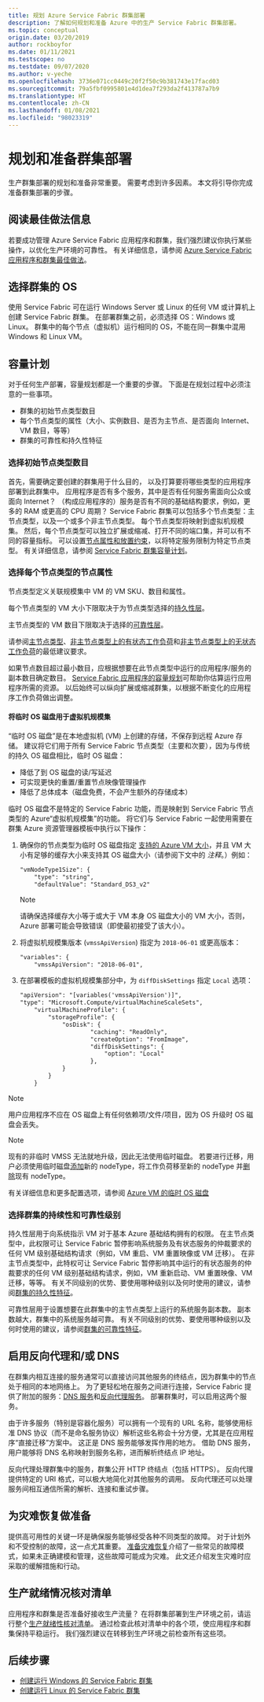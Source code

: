 ```yaml
---
title: 规划 Azure Service Fabric 群集部署
description: 了解如何规划和准备 Azure 中的生产 Service Fabric 群集部署。
ms.topic: conceptual
origin.date: 03/20/2019
author: rockboyfor
ms.date: 01/11/2021
ms.testscope: no
ms.testdate: 09/07/2020
ms.author: v-yeche
ms.openlocfilehash: 3736e071cc0449c20f2f50c9b381743e17facd03
ms.sourcegitcommit: 79a5fbf0995801e4d1dea7f293da2f413787a7b9
ms.translationtype: HT
ms.contentlocale: zh-CN
ms.lasthandoff: 01/08/2021
ms.locfileid: "98023319"
---
```

# <a name="plan-and-prepare-for-a-cluster-deployment"></a>规划和准备群集部署

生产群集部署的规划和准备非常重要。  需要考虑到许多因素。  本文将引导你完成准备群集部署的步骤。

## <a name="read-the-best-practices-information"></a>阅读最佳做法信息
若要成功管理 Azure Service Fabric 应用程序和群集，我们强烈建议你执行某些操作，以优化生产环境的可靠性。  有关详细信息，请参阅 [Azure Service Fabric 应用程序和群集最佳做法](service-fabric-best-practices-overview.md)。

## <a name="select-the-os-for-the-cluster"></a>选择群集的 OS
使用 Service Fabric 可在运行 Windows Server 或 Linux 的任何 VM 或计算机上创建 Service Fabric 群集。  在部署群集之前，必须选择 OS：Windows 或 Linux。  群集中的每个节点（虚拟机）运行相同的 OS，不能在同一群集中混用 Windows 和 Linux VM。

## <a name="capacity-planning"></a>容量计划
对于任何生产部署，容量规划都是一个重要的步骤。 下面是在规划过程中必须注意的一些事项。

* 群集的初始节点类型数目 
* 每个节点类型的属性（大小、实例数目、是否为主节点、是否面向 Internet、VM 数目，等等）
* 群集的可靠性和持久性特征

### <a name="select-the-initial-number-of-node-types"></a>选择初始节点类型数目
首先，需要确定要创建的群集用于什么目的， 以及打算要将哪些类型的应用程序部署到此群集中。 应用程序是否有多个服务，其中是否有任何服务需面向公众或面向 Internet？ （构成应用程序的）服务是否有不同的基础结构要求，例如，更多的 RAM 或更高的 CPU 周期？ Service Fabric 群集可以包括多个节点类型：主节点类型，以及一个或多个非主节点类型。 每个节点类型将映射到虚拟机规模集。 然后，每个节点类型可以独立扩展或缩减、打开不同的端口集，并可以有不同的容量指标。 可以设置[节点属性和放置约束][placementconstraints]，以将特定服务限制为特定节点类型。  有关详细信息，请参阅 [Service Fabric 群集容量计划](service-fabric-cluster-capacity.md)。

### <a name="select-node-properties-for-each-node-type"></a>选择每个节点类型的节点属性
节点类型定义关联规模集中 VM 的 VM SKU、数目和属性。

每个节点类型的 VM 大小下限取决于为节点类型选择的[持久性层][durability]。

主节点类型的 VM 数目下限取决于选择的[可靠性层][reliability]。

请参阅[主节点类型](service-fabric-cluster-capacity.md#primary-node-type)、[非主节点类型上的有状态工作负荷](service-fabric-cluster-capacity.md#stateful-workloads)和[非主节点类型上的无状态工作负荷](service-fabric-cluster-capacity.md#stateless-workloads)的最低建议要求。

如果节点数目超过最小数目，应根据想要在此节点类型中运行的应用程序/服务的副本数目确定数目。  [Service Fabric 应用程序的容量规划](service-fabric-capacity-planning.md)可帮助你估算运行应用程序所需的资源。 以后始终可以纵向扩展或缩减群集，以根据不断变化的应用程序工作负荷做出调整。 

#### <a name="use-ephemeral-os-disks-for-virtual-machine-scale-sets"></a>将临时 OS 磁盘用于虚拟机规模集

“临时 OS 磁盘”是在本地虚拟机 (VM) 上创建的存储，不保存到远程 Azure 存储。 建议将它们用于所有 Service Fabric 节点类型（主要和次要），因为与传统的持久 OS 磁盘相比，临时 OS 磁盘：

* 降低了到 OS 磁盘的读/写延迟
* 可实现更快的重置/重置节点映像管理操作
* 降低了总体成本（磁盘免费，不会产生额外的存储成本）

临时 OS 磁盘不是特定的 Service Fabric 功能，而是映射到 Service Fabric 节点类型的 Azure“虚拟机规模集”的功能。 将它们与 Service Fabric 一起使用需要在群集 Azure 资源管理器模板中执行以下操作：

1. 确保你的节点类型为临时 OS 磁盘指定 [支持的 Azure VM 大小](../virtual-machines/ephemeral-os-disks.md)，并且 VM 大小有足够的缓存大小来支持其 OS 磁盘大小（请参阅下文中的 *注释*。）例如：

    ```xml
    "vmNodeType1Size": {
        "type": "string",
        "defaultValue": "Standard_DS3_v2"
    ```

    > [!NOTE]
    > 请确保选择缓存大小等于或大于 VM 本身 OS 磁盘大小的 VM 大小，否则，Azure 部署可能会导致错误（即使最初接受了该大小）。

2. 将虚拟机规模集版本 (`vmssApiVersion`) 指定为 `2018-06-01` 或更高版本：

    ```xml
    "variables": {
        "vmssApiVersion": "2018-06-01",
    ```

3. 在部署模板的虚拟机规模集部分中，为 `diffDiskSettings` 指定 `Local` 选项：

    ```xml
    "apiVersion": "[variables('vmssApiVersion')]",
    "type": "Microsoft.Compute/virtualMachineScaleSets",
        "virtualMachineProfile": {
            "storageProfile": {
                "osDisk": {
                        "caching": "ReadOnly",
                        "createOption": "FromImage",
                        "diffDiskSettings": {
                            "option": "Local"
                        },
                }
            }
        }
    ```

> [!NOTE]
> 用户应用程序不应在 OS 磁盘上有任何依赖项/文件/项目，因为 OS 升级时 OS 磁盘会丢失。

> [!NOTE]
> 现有的非临时 VMSS 无法就地升级，因此无法使用临时磁盘。
> 若要进行迁移，用户必须使用临时磁盘[添加](./virtual-machine-scale-set-scale-node-type-scale-out.md)新的 nodeType，将工作负荷移至新的 nodeType 并[删除](./service-fabric-how-to-remove-node-type.md)现有 nodeType。
>

有关详细信息和更多配置选项，请参阅 [Azure VM 的临时 OS 磁盘](../virtual-machines/ephemeral-os-disks.md) 

### <a name="select-the-durability-and-reliability-levels-for-the-cluster"></a>选择群集的持续性和可靠性级别
持久性层用于向系统指示 VM 对于基本 Azure 基础结构拥有的权限。 在主节点类型中，此权限可让 Service Fabric 暂停影响系统服务及有状态服务的仲裁要求的任何 VM 级别基础结构请求（例如，VM 重启、VM 重置映像或 VM 迁移）。 在非主节点类型中，此特权可让 Service Fabric 暂停影响其中运行的有状态服务的仲裁要求的任何 VM 级别基础结构请求，例如，VM 重新启动、VM 重置映像、VM 迁移，等等。  有关不同级别的优势、要使用哪种级别以及何时使用的建议，请参阅[群集的持久性特征][durability]。

可靠性层用于设置想要在此群集中的主节点类型上运行的系统服务副本数。 副本数越大，群集中的系统服务越可靠。  有关不同级别的优势、要使用哪种级别以及何时使用的建议，请参阅[群集的可靠性特征][reliability]。 

## <a name="enable-reverse-proxy-andor-dns"></a>启用反向代理和/或 DNS
在群集内相互连接的服务通常可以直接访问其他服务的终结点，因为群集中的节点处于相同的本地网络上。 为了更轻松地在服务之间进行连接，Service Fabric 提供了附加的服务：[DNS 服务](service-fabric-dnsservice.md)和[反向代理服务](service-fabric-reverseproxy.md)。  部署群集时，可以启用这两个服务。

由于许多服务（特别是容器化服务）可以拥有一个现有的 URL 名称，能够使用标准 DNS 协议（而不是命名服务协议）解析这些名称会十分方便，尤其是在应用程序“直接迁移”方案中。 这正是 DNS 服务能够发挥作用的地方。 借助 DNS 服务，用户能够将 DNS 名称映射到服务名称，进而解析终结点 IP 地址。

反向代理处理群集中的服务，群集公开 HTTP 终结点（包括 HTTPS）。 反向代理提供特定的 URI 格式，可以极大地简化对其他服务的调用。  反向代理还可以处理服务间相互通信所需的解析、连接和重试步骤。

## <a name="prepare-for-disaster-recovery"></a>为灾难恢复做准备
提供高可用性的关键一环是确保服务能够经受各种不同类型的故障。 对于计划外和不受控制的故障，这一点尤其重要。 [准备灾难恢复](service-fabric-disaster-recovery.md)介绍了一些常见的故障模式，如果未正确建模和管理，这些故障可能成为灾难。 此文还介绍发生灾难时应采取的缓解措施和行动。

## <a name="production-readiness-checklist"></a>生产就绪情况核对清单
应用程序和群集是否准备好接收生产流量？ 在将群集部署到生产环境之前，请运行整个[生产就绪性核对清单](service-fabric-production-readiness-checklist.md)。 通过检查此核对清单中的各个项，使应用程序和群集保持平稳运行。 我们强烈建议在转移到生产环境之前检查所有这些项。

## <a name="next-steps"></a>后续步骤
* [创建运行 Windows 的 Service Fabric 群集](service-fabric-best-practices-overview.md)
* [创建运行 Linux 的 Service Fabric 群集](service-fabric-tutorial-create-vnet-and-linux-cluster.md)

[placementconstraints]: service-fabric-cluster-resource-manager-cluster-description.md#node-properties-and-placement-constraints
[durability]: service-fabric-cluster-capacity.md#durability-characteristics-of-the-cluster
[reliability]: service-fabric-cluster-capacity.md#reliability-characteristics-of-the-cluster

<!-- Update_Description: update meta properties, wording update, update link -->